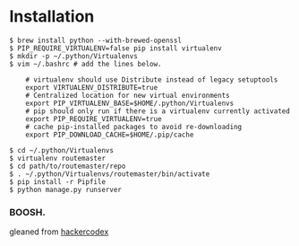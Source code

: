 
# Installation
    $ brew install python --with-brewed-openssl
    $ PIP_REQUIRE_VIRTUALENV=false pip install virtualenv
    $ mkdir -p ~/.python/Virtualenvs
    $ vim ~/.bashrc # add the lines below.

        # virtualenv should use Distribute instead of legacy setuptools
        export VIRTUALENV_DISTRIBUTE=true
        # Centralized location for new virtual environments
        export PIP_VIRTUALENV_BASE=$HOME/.python/Virtualenvs
        # pip should only run if there is a virtualenv currently activated
        export PIP_REQUIRE_VIRTUALENV=true
        # cache pip-installed packages to avoid re-downloading
        export PIP_DOWNLOAD_CACHE=$HOME/.pip/cache

    $ cd ~/.python/Virtualenvs
    $ virtualenv routemaster
    $ cd path/to/routemaster/repo
    $ . ~/.python/Virtualenvs/routemaster/bin/activate
    $ pip install -r Pipfile
    $ python manage.py runserver

### BOOSH.

gleaned from [hackercodex](http://hackercodex.com/guide/python-virtualenv-on-mac-osx-mountain-lion-10.8/)

